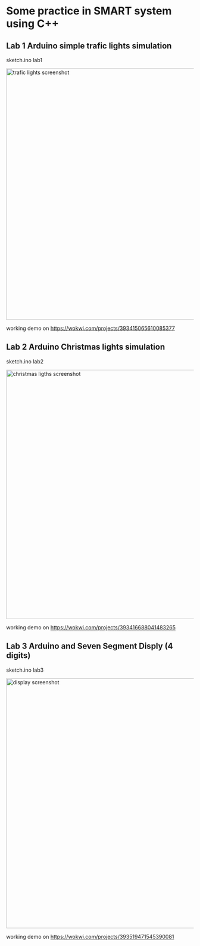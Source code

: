 # Some practice in SMART system using C++

## Lab 1 Arduino simple trafic lights simulation

sketch.ino lab1

<img width="673" alt="trafic lights screenshot" src="https://github.com/daryabagmet/cpp/assets/20931427/875822d7-cd42-4008-b4cd-7ded96a3645e">

working demo on https://wokwi.com/projects/393415065610085377

## Lab 2 Arduino Christmas lights simulation

sketch.ino lab2

<img width="667" alt="christmas ligths screenshot" src="https://github.com/daryabagmet/cpp/assets/20931427/45d74c9e-bff1-41d7-ba20-719a82c64304">

working demo on https://wokwi.com/projects/393416688041483265

## Lab 3 Arduino and Seven Segment Disply (4 digits)

sketch.ino lab3

<img width="669" alt="display screenshot" src="https://github.com/daryabagmet/cpp/assets/20931427/be006c15-f3c6-49bc-9f4e-f4e1bc8714c8">

working demo on https://wokwi.com/projects/393519471545390081

